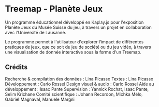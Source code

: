 # Treemap - Planète Jeux

Un programme éducationnel développé en Kaplay.js pour l'exposition Planète Jeux du Musée Suisse du jeu, à travers un projet en collaboration avec l'Université de Lausanne.

Le programme permet à l'utilisateur d'explorer l'impact de différentes pratiques de jeux, que ce soit du jeu de société ou du jeu vidéo, à travers une visualisation de donnée interactive sous la forme d'un Treemap.

## Crédits

Recherche & compilation des données : Lina Picasso
Textes : Lina Picasso
Développement : Carlo Rossel
Design visuel & audio : Carlo Rossel
Aide au développement : Isaac Pante
Supervision : Yannick Rochat, Isaac Pante, Selim Krichane
Comité scientifique : Johann Recordon, Michka Mélo, Gabriel Magnaval, Manuele Margni